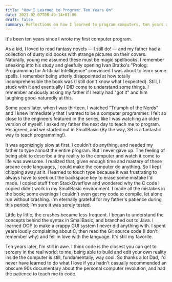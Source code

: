 ```yaml
---
title: "How I Learned to Program: Ten Years On"
date: 2021-02-07T08:49:14+01:00
draft: false
summary: Reflections on how I learned to program computers, ten years after I first began.
---
```


It's been ten years since I wrote my first computer program.

As a kid, I loved to read fantasy novels — I still do! — and my father had a collection of dusty old books with strange pictures on their covers. Naturally, young me assumed these must be magic spellbooks. I remember sneaking into his study and gleefully opening Ivan Bratko's "Prolog: Programming for Artificial Intelligence" convinced I was about to learn some spells. I remember being utterly disappointed at how totally incomprehensible the book was (I still don't know what I expected). Still, I stuck with it and eventually I DID come to understand some things. I remember anxiously asking my father if I really had "got it" and him laughing good-naturedly at this.

Some years later, when I was thirteen, I watched "Triumph of the Nerds" and I knew immediately that I wanted to be a computer programmer. I felt so close to the engineers featured in the series, like I was watching an older version of myself. I asked my father the next day to teach me to program. He agreed, and we started out in SmallBasic (By the way, SB is a fantastic way to teach programming!).

It was agonizingly slow at first. I couldn't do anything, and needed my father to type almost the entire program. But I never gave up. The feeling of being able to describe a tiny reality to the computer and watch it come to life was awesome. I realized that, given enough time and mastery of these arcane code languages, I could make the computer do anything. So I kept chipping away at it. I learned to touch type because it was frustrating to always have to seek out the backspace key to erase some mistake I'd made. I copied stuff from StackOverflow and wondered why the C code I copied didn't work in my SmallBasic environment. I made all the mistakes in the book; some evenings I couldn't even get my code to compile, let alone run without crashing. I'm eternally grateful for my father's patience during this period; I'm sure it was sorely tested.

Little by little, the crashes became less frequent. I began to understand the concepts behind the syntax in SmallBasic, and branched out to Java. I learned OOP to make a crappy GUI system I never did anything with. I spent years loudly complaining about C, then read the Git source code (I don't remember why) and fell in love with the language. It's still my favorite.

Ten years later, I'm still in awe. I think code is the closest you can get to sorcery in the real world; to me, being able to build and edit your own reality inside the computer is still, fundamentally, way cool. So thanks a lot Dad, I'd never have learned to do what I love if you hadn't casually recommended an obscure 90s documentary about the personal computer revolution, and had the patience to teach me to code.
